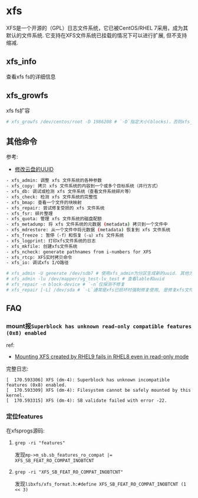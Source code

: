 # xfs
XFS是一个开源的（GPL）日志文件系统，它已被CentOS/RHEL 7采用，成为其默认的文件系统. 它支持在XFS文件系统已挂载的情况下可以进行扩展, 但不支持缩减.

## xfs_info
查看xfs fs的详细信息

## xfs_growfs
xfs fs扩容

```bash
# xfs_growfs /dev/centos/root -D 1986208 # `-D`指定大小(blocks)，否则xfs_growfs将会自动扩展XFS文件系统到最大的可用大小
```

## 其他命令
参考:
- [修改云盘的UUID](https://help.aliyun.com/document_detail/199739.html)

```bash
- xfs_admin: 调整 xfs 文件系统的各种参数
- xfs_copy: 拷贝 xfs 文件系统的内容到一个或多个目标系统（并行方式）
- xfs_db: 调试或检测 xfs 文件系统（查看文件系统碎片等）
- xfs_check: 检测 xfs 文件系统的完整性
- xfs_bmap: 查看一个文件的块映射
- xfs_repair: 尝试修复受损的 xfs 文件系统
- xfs_fsr: 碎片整理
- xfs_quota: 管理 xfs 文件系统的磁盘配额
- xfs_metadump: 将 xfs 文件系统的元数据 (metadata) 拷贝到一个文件中
- xfs_mdrestore: 从一个文件中将元数据 (metadata) 恢复到 xfs 文件系统
- xfs_freeze : 暂停（-f）和恢复（-u）xfs 文件系统
- xfs_logprint: 打印xfs文件系统的日志
- xfs_mkfile: 创建xfs文件系统
- xfs_ncheck: generate pathnames from i-numbers for XFS
- xfs_rtcp: XFS实时拷贝命令 
- xfs_io: 调试xfs I/O路径
```

```bash
# xfs_admin -U generate /dev/sdb7 # 使用xfs_admin为分区生成新的uuid. 其他方法: 1. `tune2fs -U c1b9d5a2-f162-11cf-9ece-0020afc76f16 /dev/sda5` 2. `uuidgen | xargs tune2fs /dev/sda5 -U`
# xfs_admin -lu /dev/mapper/vg_test-lv_test # 查看lable和uuid
# xfs_repair -n block-device # `-n`仅探测不修复
# xfs_repair [-L] /dev/sda # `-L`通常是xfs已损坏时强制修复使用, 是修复xfs文件系统的最后手段, 因为它会清空日志, 会丢失用户数据和文件
```

## FAQ
### mount报`Superblock has unknown read-only compatible features (0x8) enabled`
ref:
- [Mounting XFS created by RHEL9 fails in RHEL8 even in read-only mode](https://bugzilla.redhat.com/show_bug.cgi?id=2046431)

完整日志:
```log
[  170.593306] XFS (dm-4): Superblock has unknown incompatible features (0x8) enabled.
[  170.593309] XFS (dm-4): Filesystem cannot be safely mounted by this kernel.
[  170.593315] XFS (dm-4): SB validate failed with error -22.
```

### 定位features
在xfsprogs源码:
1. `grep -ri "features"`

    发现`mp->m_sb.sb_features_ro_compat |= XFS_SB_FEAT_RO_COMPAT_INOBTCNT`
1. `grep -ri "XFS_SB_FEAT_RO_COMPAT_INOBTCNT"`

    发现`libxfs/xfs_format.h:#define XFS_SB_FEAT_RO_COMPAT_INOBTCNT (1 << 3)`